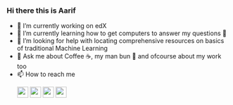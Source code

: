 ### Hi there this is Aarif

- 🔭 I’m currently working on edX 
- 🌱 I’m currently learning how to get computers to answer my questions 🤖
-  🤔 I’m looking for help with locating comprehensive resources on basics of traditional Machine Learning 
- 💬 Ask me about Coffee  ☕️,  my man bun 😬 and ofcourse about my work too
-  📫 How to reach me <p> <a href="mailto:mraarif@outlook.com"><img src="https://img.shields.io/badge/-Email-%230078D4?&style=for-the-badge&logo=microsoft-outlook&logoColor=white" height=25></a> <a href="https://www.twitter.com/mraarif_2point0"><img src="https://img.shields.io/badge/twitter-%231DA1F2.svg?&style=for-the-badge&logo=twitter&logoColor=white" height=25></a> <a href="https://www.linkedin.com/in/mraarif"><img src="https://img.shields.io/badge/linkedin-%230077B5.svg?&style=for-the-badge&logo=linkedin&logoColor=white" height=25></a> <a href="https://stackoverflow.com/users/6027876/aarif"><img src="https://img.shields.io/badge/-Stackoverflow-orange?logo=stack-overflow&style=for-the-badge&logoColor=white" height=25></a> </p>
